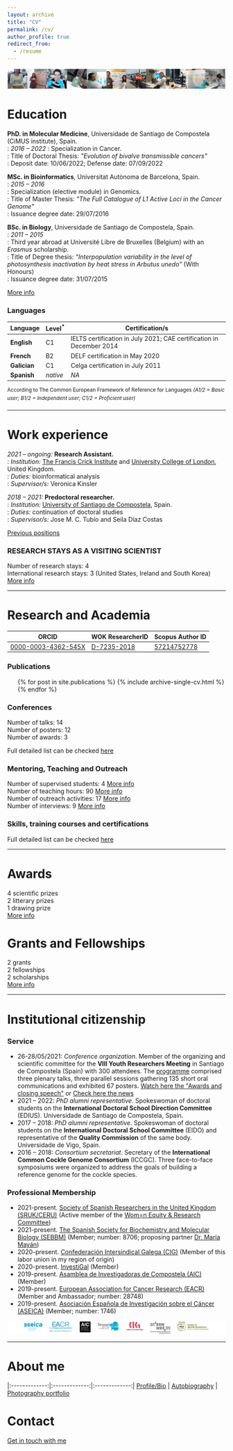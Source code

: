 ```yaml
---
layout: archive
title: "CV"
permalink: /cv/
author_profile: true
redirect_from:
  - /resume
---
```


<img src='/images/1_TiraFotosPhD-AliciaLBruzos.png'>  

<i class="fa fa-graduation-cap" aria-hidden="true"></i> Education
=======
**PhD. in Molecular Medicine**, Universidade de Santiago de Compostela (CiMUS institute), Spain.  
:   *2016 – 2022*
:   Specialization in Cancer.  
:   Title of Doctoral Thesis: _"Evolution of bivalve transmissible cancers"_  
:   Deposit date: 10/06/2022; Defense date: 07/09/2022    

**MSc. in Bioinformatics**, Universitat Autònoma de Barcelona, Spain.  
:   *2015 – 2016*	  
:   Specialization (elective module) in Genomics.  
:   Title of Master Thesis: _"The Full Catalogue of L1 Active Loci in the Cancer Genome"_  
:   Issuance degree date: 29/07/2016  

**BSc. in Biology**, Universidade de Santiago de Compostela, Spain.  
:   *2011 – 2015* 	
:   Third year abroad at Université Libre de Bruxelles (Belgium) with an _Erasmus_ scholarship.  
:   Title of Degree thesis: _“Interpopulation variability in the level of photosynthesis inactivation by heat stress in Arbutus unedo”_ (With Honours)  
:   Issuance degree date: 31/07/2015 

[More info](https://albruzos.github.io/education/) 


### Languages <i class="fa fa-comments" aria-hidden="true"></i>

| Language | Level<sup>*</sup> | Certification/s |
| ------------- | ------------- | ------------- | 
| **English** | C1 | IELTS certification in July 2021; CAE certification in December 2014 |
| **French** | B2 | DELF certification in May 2020 |
| **Galician** | C1 | Celga certification in July 2011 |
| **Spanish** | _native_ | _NA_ |

<sup>According to The Common European Framework of Reference for Languages *(A1/2 = Basic user; B1/2 = Independent user; C1/2 = Proficient user)* </sup> 

---

<i class="fa fa-fw fa-briefcase "></i> Work experience
=======
_2021 – ongoing:_	**Research Assistant.**  
:   *Institution:* [The Francis Crick Institute](https://www.crick.ac.uk/) and [University College of London](https://www.ucl.ac.uk/), United Kingdom.  
:   *Duties:* bioinformatical analysis  
:   *Supervisor/s:* Veronica Kinsler  

_2018 – 2021:_ **Predoctoral researcher.**  
:   *Institution:* [University of Santiago de Compostela](https://www.usc.es/gl), Spain.  
:   *Duties:* continuation of doctoral studies  
:   *Supervisor/s:* Jose M. C. Tubío and Seila Díaz Costas  

[Previous positions](https://albruzos.github.io/jobs/)  

### RESEARCH STAYS AS A VISITING SCIENTIST <i class="fa fa-globe" aria-hidden="true"></i>
Number of research stays: 4  
International research stays: 3 (United States, Ireland and South Korea)  
[More info](https://albruzos.github.io/jobs/)  

---

<i class="fa fa-binoculars" aria-hidden="true"></i> Research and Academia
======

| ORCID | WOK ResearcherID | Scopus Author ID |
| ------------- | ------------- | ------------- | 
| [0000-0003-4362-545X](https://orcid.org/0000-0003-4362-545X) | [D-7235-2018](https://publons.com/researcher/1404866/alicia-l-bruzos/) | [57214752778](https://www.scopus.com/authid/detail.uri?authorId=57214752778) |


### Publications <i class="fa fa-fw fa-paste"></i>
  <ul>{% for post in site.publications %}
    {% include archive-single-cv.html %}
  {% endfor %}</ul>
  
### Conferences <i class="fa fa-bullhorn" aria-hidden="true"></i>

Number of talks: 14  
Number of posters: 12  
Number of awards: 3  

Full detailed list can be checked [here](https://albruzos.github.io/talks/)  

### Mentoring, Teaching and Outreach <i class="fa fa-users" aria-hidden="true"></i>

Number of supervised students: 4 [More info](https://albruzos.github.io/teaching/supervision)      
Number of teaching hours: 90 [More info](https://albruzos.github.io/teaching/university-teaching)  
Number of outreach activities: 17 [More info](https://albruzos.github.io/outreach/)  
Number of interviews: 9 [More info](https://albruzos.github.io/media/)  

### Skills, training courses and certifications <i class="fa fa-wrench" aria-hidden="true"></i> 
Full detailed list can be checked [here](https://albruzos.github.io/skills-certifications/)

---

<i class="fa fa-fw fa-trophy"></i> Awards 
======
4 scientific prizes  
2 litterary prizes  
1 drawing prize  
[More info](https://albruzos.github.io/awardsgrants/awards/)

<i class="fa fa-star" aria-hidden="true"></i> Grants and Fellowships 
======
2 grants  
2 fellowships  
2 scholarships  
[More info](https://albruzos.github.io/awardsgrants/grants/)

---

<i class="fa fa-university" aria-hidden="true"></i> Institutional citizenship 
======

### Service
* 26-28/05/2021: _Conference organization_. Member of the organizing and scientific committee for the **VIII Youth Researchers Meeting** in Santiago de Compostela (Spain) with 300 attendees. The [programme](https://albruzos.github.io/files/ScientificProgramme_VIII-EncontroMocidadeInvestigadora.pdf) comprised three plenary talks, three parallel sessions gathering 135 short oral communications and exhibited 67 posters. [Watch here the "Awards and closing speech"](https://www.youtube.com/watch?v=oEo8HwLZy2s) or [Check here the news](https://www.linkedin.com/posts/alicialopezbruzos_conferences2021-conference-research-activity-6810986196924207105-O6Qw)  
* 2021 – 2022: _PhD alumni representative_. Spokeswoman of doctoral students on the **International Doctoral School Direction Committee** (EDIUS). Universidade de Santiago de Compostela, Spain.
* 2017 – 2018: _PhD alumni representative_. Spokeswoman of doctoral students on the **International Doctoral School Committee** (EIDO) and representative of the **Quality Commission** of the same body. Universidade de Vigo, Spain.
* 2016 – 2018: _Consortium secretariat_. Secretary of the **International Common Cockle Genome Consortium** (ICCGC). Three face-to-face symposiums were organized to address the goals of building a reference genome for the cockle species. 

### Professional Membership
* 2021-present.	[Society of Spanish Researchers in the United Kingdom (SRUK/CERU)](https://sruk.org.uk/) (Active member of the [Wom=n Equity & Research Committee](https://sruk.org.uk/teams/womn-equity-research-committee/))
* 2021-present.	[The Spanish Society for Biochemistry and Molecular Biology (SEBBM)](https://sebbm.es/) (Member; number: 8706; proposing partner [Dr. María Mayán](http://www.inibic.es/portfolio-items/cellcom/)) 
* 2020-present.	[Confederación Intersindical Galega (CIG)](https://www.cig.gal/) (Member of this labor union in my region of origin) 
* 2020-present.	[InvestiGal](https://investi.gal/) (Member)  
* 2019-present.	[Asamblea de Investigadoras de Compostela (AIC)](https://asembleadeinvestigadoras.gal/) (Member)  
* 2019-present.	[European Association for Cancer Research (EACR)](https://www.eacr.org/) (Member and Ambassador; number: 28748) 
* 2019-present.	[Asociación Española de Investigación sobre el Cáncer (ASEICA)](https://www.aseica.es) (Member; number: 1746)  
  
<img src='/images/albruzos-memberships.png'>  

---

<i class="fa fa-user" aria-hidden="true"></i> About me
======
|:-------------:|:-------------:|:-------------:|
[Profile/Bio](https://albruzos.github.io/about/) | [Autobiography](https://albruzos.github.io/biography/) | [Photography portfolio](https://albruzos.github.io/portfolio/)

<i class="fa fa-envelope" aria-hidden="true"></i> Contact 
======

[Get in touch with me](https://albruzos.github.io/contact)
